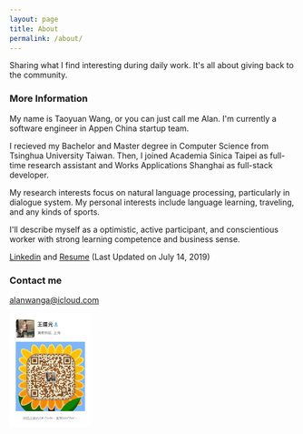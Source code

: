 ```yaml
---
layout: page
title: About
permalink: /about/
---
```


Sharing what I find interesting during daily work. It's all about giving back to the community.

### More Information

My name is Taoyuan Wang, or you can just call me Alan. I'm currently a software engineer in Appen China startup team.

I recieved my Bachelor and Master degree in Computer Science from Tsinghua University Taiwan. Then, I joined Academia Sinica Taipei as full-time research assistant and Works Applications Shanghai as full-stack developer.

My research interests focus on natural language processing, particularly in dialogue system. My personal interests include language learning, traveling, and any kinds of sports.

I'll describe myself as a optimistic, active participant, and conscientious worker with strong learning competence and business sense.

<a href="https://www.linkedin.com/in/taoyuanwang/">Linkedin</a> and <a href="/TaoyuanWang_resume.pdf">Resume</a> (Last Updated on July 14, 2019)

### Contact me

[alanwanga@icloud.com](mailto:alanwanga@icloud.com)

<img src="/images/wechatqrcode.JPG" height="200" />
